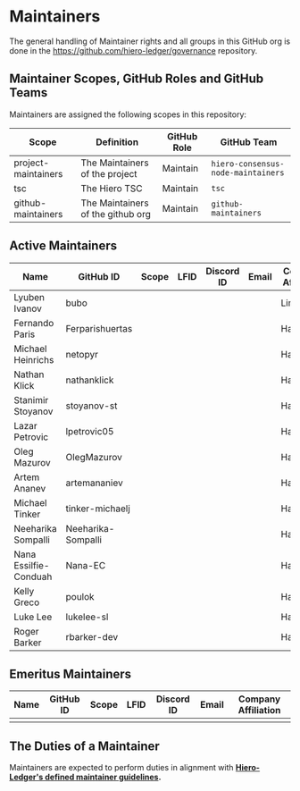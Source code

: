 # Maintainers

The general handling of Maintainer rights and all groups in this GitHub org is done in the https://github.com/hiero-ledger/governance repository.

## Maintainer Scopes, GitHub Roles and GitHub Teams

Maintainers are assigned the following scopes in this repository:

|        Scope        |            Definition             | GitHub Role |            GitHub Team             |
|---------------------|-----------------------------------|-------------|------------------------------------|
| project-maintainers | The Maintainers of the project    | Maintain    | `hiero-consensus-node-maintainers` |
| tsc                 | The Hiero TSC                     | Maintain    | `tsc`                              |
| github-maintainers  | The Maintainers of the github org | Maintain    | `github-maintainers`               |

## Active Maintainers

|         Name          |     GitHub ID      | Scope | LFID | Discord ID | Email | Company Affiliation |
|-----------------------|--------------------|-------|------|------------|-------|---------------------|
| Lyuben Ivanov         | bubo               |       |      |            |       | LimeChain           |
| Fernando Paris        | Ferparishuertas    |       |      |            |       | Hashgraph           |
| Michael Heinrichs     | netopyr            |       |      |            |       | Hashgraph           |
| Nathan Klick          | nathanklick        |       |      |            |       | Hashgraph           |
| Stanimir Stoyanov     | stoyanov-st        |       |      |            |       | Hashgraph           |
| Lazar Petrovic        | lpetrovic05        |       |      |            |       | Hashgraph           |
| Oleg Mazurov          | OlegMazurov        |       |      |            |       | Hashgraph           |
| Artem Ananev          | artemananiev       |       |      |            |       | Hashgraph           |
| Michael Tinker        | tinker-michaelj    |       |      |            |       | Hashgraph           |
| Neeharika Sompalli    | Neeharika-Sompalli |       |      |            |       | Hashgraph           |
| Nana Essilfie-Conduah | Nana-EC            |       |      |            |       | Hashgraph           |
| Kelly Greco           | poulok             |       |      |            |       | Hashgraph           |
| Luke Lee              | lukelee-sl         |       |      |            |       | Hashgraph           |
| Roger Barker          | rbarker-dev        |       |      |            |       | Hashgraph           |

## Emeritus Maintainers

| Name | GitHub ID | Scope | LFID | Discord ID | Email | Company Affiliation |
|------|-----------|-------|------|------------|-------|---------------------|
|      |           |       |      |            |       |                     |

## The Duties of a Maintainer

Maintainers are expected to perform duties in alignment with **[Hiero-Ledger's defined maintainer guidelines](https://github.com/hiero-ledger/governance/blob/main/roles-and-groups.md#maintainers).**
